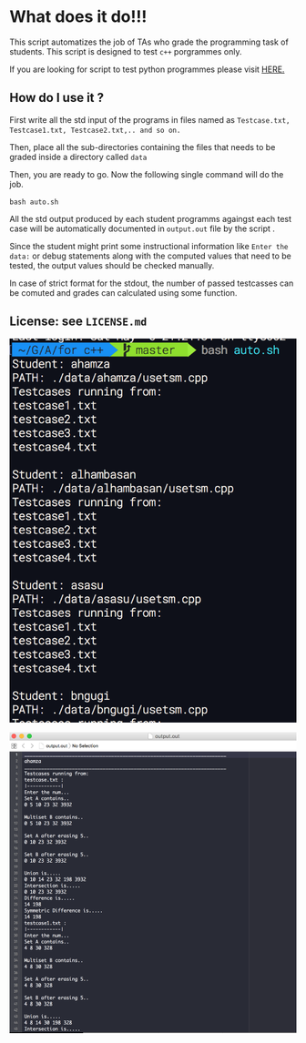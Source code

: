 What does it do!!!
=======================
This script automatizes the job of TAs who grade the programming task of students.
This script is designed to test `c++` porgrammes only. 

If you are looking for script to test python programmes please visit  [HERE.](https://github.com/aerolalit/Auto-Testing/tree/master/for%20python)



How do I use it ?
--------------------

First write all the std input of the programs in files named as `Testcase.txt, Testcase1.txt, Testcase2.txt,.. and so on.`

Then, place all the sub-directories containing the files that needs to be graded inside a directory called `data`

Then, you are ready to go. Now the following single command will do the job.

	bash auto.sh

All the std output produced by each student programms againgst each test case will be automatically documented in `output.out` file by the script .

Since the student might print some instructional information like `Enter the data:` or debug statements along with the computed values that need to be tested, the output values should be checked manually. 

In case of strict format for the stdout, the number of passed testcasses can be comuted and grades can calculated using some function.

License: see `LICENSE.md`
---------------------------------

![alt text](https://github.com/aerolalit/Auto-Testing/blob/master/for%20c++/images/script%20running.png)


![alt text](https://github.com/aerolalit/Auto-Testing/blob/master/for%20c++/images/output.png)

